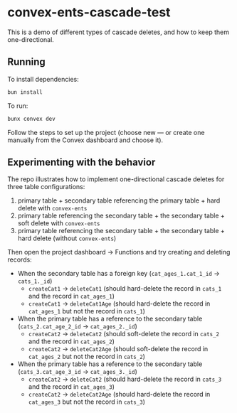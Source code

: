 # convex-ents-cascade-test

This is a demo of different types of cascade deletes, and how to keep them one-directional.

## Running

To install dependencies:

```bash
bun install
```

To run:

```bash
bunx convex dev
```

Follow the steps to set up the project (choose new — or create one manually from the Convex dashboard and choose it).

## Experimenting with the behavior

The repo illustrates how to implement one-directional cascade deletes for three table configurations:
1. primary table + secondary table referencing the primary table + hard delete with `convex-ents`
2. primary table referencing the secondary table + the secondary table + soft delete with `convex-ents`
2. primary table referencing the secondary table + the secondary table + hard delete (without `convex-ents`)

Then open the project dashboard → Functions and try creating and deleting records:
- When the secondary table has a foreign key (`cat_ages_1.cat_1_id` → `cats_1._id`)
  - `createCat1` → `deleteCat1` (should hard-delete the record in `cats_1` and the record in `cat_ages_1`)
  - `createCat1` → `deleteCat1Age` (should hard-delete the record in `cat_ages_1` but not the record in `cats_1`)
- When the primary table has a reference to the secondary table (`cats_2.cat_age_2_id` → `cat_ages_2._id`)
  - `createCat2` → `deleteCat2` (should soft-delete the record in `cats_2` and the record in `cat_ages_2`)
  - `createCat2` → `deleteCat2Age` (should soft-delete the record in `cat_ages_2` but not the record in `cats_2`)
- When the primary table has a reference to the secondary table (`cats_3.cat_age_3_id` → `cat_ages_3._id`)
  - `createCat2` → `deleteCat2` (should hard-delete the record in `cats_3` and the record in `cat_ages_3`)
  - `createCat2` → `deleteCat2Age` (should hard-delete the record in `cat_ages_3` but not the record in `cats_3`)
